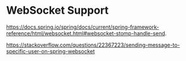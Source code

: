 # WebSocket Support
https://docs.spring.io/spring/docs/current/spring-framework-reference/html/websocket.html#websocket-stomp-handle-send.

https://stackoverflow.com/questions/22367223/sending-message-to-specific-user-on-spring-websocket

